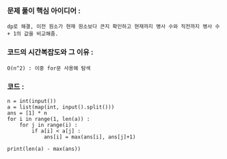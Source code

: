 ### 문제 풀이 핵심 아이디어 :
    dp로 해결, 이전 원소가 현재 원소보다 큰지 확인하고 현재까지 병사 수와 직전까지 병사 수 + 1의 값을 비교해줌.

### 코드의 시간복잡도와 그 이유 :
    O(n^2) : 이중 for문 사용해 탐색

### 코드 :
```
n = int(input())
a = list(map(int, input().split()))
ans = [1] * n
for i in range(1, len(a)) :
    for j in range(i) :
        if a[i] < a[j] :
            ans[i] = max(ans[i], ans[j]+1)

print(len(a) - max(ans))
```
